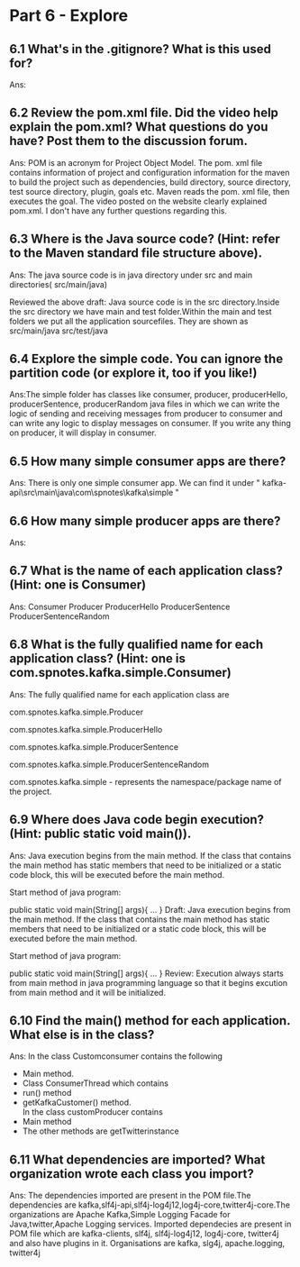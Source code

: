 # Part 6 - Explore


## 6.1 What's in the .gitignore?  What is this used for? 

Ans:


## 6.2 Review the pom.xml file.  Did the video help explain the pom.xml?  What questions do you have? Post them to the discussion forum.

Ans: POM is an acronym for Project Object Model. The pom. xml file contains information of project and configuration information for the maven to build the project such as dependencies, build directory, source directory, test source directory, plugin, goals etc. Maven reads the pom. xml file, then executes the goal. The video posted on the website clearly explained pom.xml. I don't have any further questions regarding this.


## 6.3 Where is the Java source code? (Hint: refer to the Maven standard file structure above).


Ans: The java source code is in java directory under src and main directories( src/main/java)

Reviewed the above draft:
Java source code is in the src directory.Inside the src directory we have main and test folder.Within the main and test folders we put all the application sourcefiles.
They are shown as 
src/main/java
src/test/java



## 6.4 Explore the simple code. You can ignore the partition code (or explore it, too if you like!) 

Ans:The simple folder has classes like consumer, producer, producerHello, producerSentence, producerRandom java files in which we can write the logic of sending and receiving messages from producer to consumer and can write any logic to display messages on consumer. If you write any thing on producer, it will display in consumer.   


## 6.5 How many simple consumer apps are there?

Ans: There is only one simple consumer app. We can find it under " kafka-api\src\main\java\com\spnotes\kafka\simple "


## 6.6 How many simple producer apps are there?
Ans:


## 6.7 What is the name of each application class?  (Hint: one is Consumer)

Ans: 
Consumer
Producer
ProducerHello
ProducerSentence
ProducerSentenceRandom


## 6.8 What is the fully qualified name for each application class? (Hint: one is com.spnotes.kafka.simple.Consumer)

Ans:
The fully qualified name for each application class are 

com.spnotes.kafka.simple.Producer

com.spnotes.kafka.simple.ProducerHello

com.spnotes.kafka.simple.ProducerSentence

com.spnotes.kafka.simple.ProducerSentenceRandom

com.spnotes.kafka.simple - represents the namespace/package name of the project.


## 6.9 Where does Java code begin execution? (Hint: public static void main()). 

Ans:  Java execution begins from the main method. If the class that contains the main method has static members that need to be initialized or a static code block, this will be executed before the main method.

Start method of java program:

public static void main(String[] args){
    ...
}
Draft:
Java execution begins from the main method. If the class that contains the main method has static members that need to be initialized or a static code block, this will be executed before the main method.

Start method of java program:

public static void main(String[] args){
    ...
}
Review:
Execution always starts from main method in java programming language so that it begins excution from main method and it will be initialized.


## 6.10 Find the main() method for each application.  What else is in the class?

Ans:
In the class Customconsumer contains the following 
   - Main method.
   - Class ConsumerThread which contains
   - run() method
   - getKafkaCustomer() method.    
In the class customProducer contains
   - Main method
   - The other methods are getTwitterinstance


## 6.11 What dependencies are imported? What organization wrote each class you import?

Ans: The dependencies imported are present in the POM file.The dependencies are kafka,slf4j-api,slf4j-log4j12,log4j-core,twitter4j-core.The organizations are Apache Kafka,Simple Logging Facade for Java,twitter,Apache Logging services. 
Imported dependecies are present in POM file which are kafka-clients, slf4j, slf4j-log4j12, log4j-core, twitter4j and also have plugins in it. Organisations are kafka, slg4j, apache.logging, twitter4j
